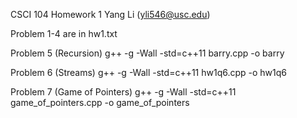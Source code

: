 CSCI 104 Homework 1
Yang Li (yli546@usc.edu)

Problem 1-4 are in hw1.txt

Problem 5 (Recursion) 
g++ -g -Wall -std=c++11 barry.cpp -o barry

Problem 6 (Streams) 
g++ -g -Wall -std=c++11 hw1q6.cpp -o hw1q6

Problem 7 (Game of Pointers)
g++ -g -Wall -std=c++11 game_of_pointers.cpp -o game_of_pointers